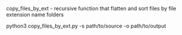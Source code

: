 copy_files_by_ext - recursive function that flatten and sort files by file extension name folders

python3 copy_files_by_ext.py -s path/to/source -o path/to/output